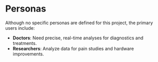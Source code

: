 
# Personas

Although no specific personas are defined for this project, the primary users include:
- **Doctors**: Need precise, real-time analyses for diagnostics and treatments.
- **Researchers**: Analyze data for pain studies and hardware improvements.